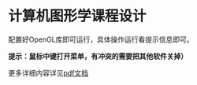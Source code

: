 # 计算机图形学课程设计
配置好OpenGL库即可运行，具体操作运行看提示信息即可。

**提示：鼠标中键打开菜单，有冲突的需要把其他软件关掉）**

更多详细内容详见[pdf文档](./计算机图形学课程设计报告.pdf)


